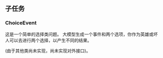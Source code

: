 ## 子任务

### ChoiceEvent

这是一个简单的选择类问题。 大模型生成一个事件和两个选项，你作为英雄或坏人可以去进行两个选择，以产生不同的结果。

(由于其他类尚未实现，尚未实现对外接口)。